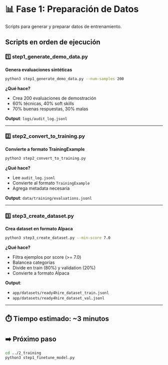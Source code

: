# 📊 Fase 1: Preparación de Datos

Scripts para generar y preparar datos de entrenamiento.

## Scripts en orden de ejecución

### 1️⃣ step1_generate_demo_data.py
**Genera evaluaciones sintéticas**

```bash
python3 step1_generate_demo_data.py --num-samples 200
```

**¿Qué hace?**
- Crea 200 evaluaciones de demostración
- 60% técnicas, 40% soft skills
- 70% buenas respuestas, 30% malas

**Output**: `logs/audit_log.jsonl`

---

### 2️⃣ step2_convert_to_training.py
**Convierte a formato TrainingExample**

```bash
python3 step2_convert_to_training.py
```

**¿Qué hace?**
- Lee `audit_log.jsonl`
- Convierte al formato `TrainingExample`
- Agrega metadata necesaria

**Output**: `data/training/evaluations.jsonl`

---

### 3️⃣ step3_create_dataset.py
**Crea dataset en formato Alpaca**

```bash
python3 step3_create_dataset.py --min-score 7.0
```

**¿Qué hace?**
- Filtra ejemplos por score (>= 7.0)
- Balancea categorías
- Divide en train (80%) y validation (20%)
- Convierte a formato Alpaca

**Output**: 
- `app/datasets/ready4hire_dataset_train.jsonl`
- `app/datasets/ready4hire_dataset_val.jsonl`

---

## ⏱️ Tiempo estimado: ~3 minutos

## ➡️ Próximo paso
```bash
cd ../2_training
python3 step1_finetune_model.py
```
